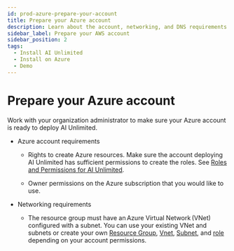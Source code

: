 ```yaml
---
id: prod-azure-prepare-your-account
title: Prepare your Azure account
description: Learn about the account, networking, and DNS requirements before deploying AI Unlimited on Azure. 
sidebar_label: Prepare your AWS account 
sidebar_position: 2
tags:
  - Install AI Unlimited
  - Install on Azure
  - Demo
---
```


# Prepare your Azure account

Work with your organization administrator to make sure your Azure account is ready to deploy AI Unlimited.

-  Azure account requirements 

    - Rights to create Azure resources. Make sure the account deploying AI Unlimited has sufficient permissions to create the roles. See [Roles and Permissions for AI Unlimited](/docs/install-ai-unlimited/demo/Azure/azure-create-custom-role.md).

    - Owner permissions on the Azure subscription that you would like to use. 

- Networking requirements 

    - The resource group must have an Azure Virtual Network (VNet) configured with a subnet. You can use your existing VNet and subnets or create your own [Resource Group](https://learn.microsoft.com/en-us/azure/azure-resource-manager/management/manage-resource-groups-portal), [Vnet](https://learn.microsoft.com/en-us/azure/virtual-network/quick-create-portal), [Subnet](https://learn.microsoft.com/en-us/azure/virtual-network/virtual-network-manage-subnet?tabs=azure-portal), and [role](https://learn.microsoft.com/en-us/azure/role-based-access-control/custom-roles) depending on your account permissions.  



